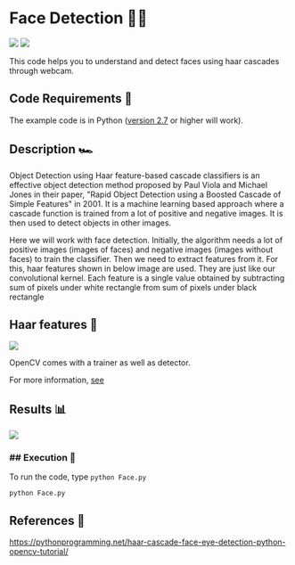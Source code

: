 # Face Detection 🧔‍♂️

[![](https://img.shields.io/github/license/sourcerer-io/hall-of-fame.svg?colorB=ff0000)](https://github.com/akshaybahadur21/FaceDetection/blob/master/LICENSE.txt)  [![](https://img.shields.io/badge/Akshay-Bahadur-brightgreen.svg?colorB=ff0000)](https://akshaybahadur.com)

This code helps you to understand and detect faces using haar cascades through webcam.

## Code Requirements 🦄

The example code is in Python ([version 2.7](https://www.python.org/download/releases/2.7/) or higher will work). 

## Description 🏎️

Object Detection using Haar feature-based cascade classifiers is an effective object detection method proposed by Paul Viola and Michael Jones in their paper, "Rapid Object Detection using a Boosted Cascade of Simple Features" in 2001. It is a machine learning based approach where a cascade function is trained from a lot of positive and negative images. It is then used to detect objects in other images.

Here we will work with face detection. Initially, the algorithm needs a lot of positive images (images of faces) and negative images (images without faces) to train the classifier. Then we need to extract features from it. For this, haar features shown in below image are used. They are just like our convolutional kernel. Each feature is a single value obtained by subtracting sum of pixels under white rectangle from sum of pixels under black rectangle

## Haar features 🤵
<img src="https://github.com/akshaybahadur21/FaceDetection/blob/master/features.jpg">

OpenCV comes with a trainer as well as detector.

For more information, [see](https://docs.opencv.org/master/d7/d8b/tutorial_py_face_detection.html)

## Results 📊

<img src="https://github.com/akshaybahadur21/FaceDetection/blob/master/trim.gif">


### ## Execution 🐉

To run the code, type `python Face.py`

```
python Face.py
```
## References 🔱
https://pythonprogramming.net/haar-cascade-face-eye-detection-python-opencv-tutorial/
